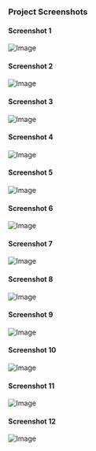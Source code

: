 ### Project Screenshots
#### Screenshot 1
![Image](./Screenshot%20(1).png)
#### Screenshot 2
![Image](./Screenshot%20(2).png)
#### Screenshot 3
![Image](./Screenshot%20(3).png)
#### Screenshot 4
![Image](./Screenshot%20(4).png)
#### Screenshot 5
![Image](./Screenshot%20(5).png)
#### Screenshot 6
![Image](./Screenshot%20(6).png)
#### Screenshot 7
![Image](./Screenshot%20(7).png)
#### Screenshot 8
![Image](./Screenshot%20(8).png)
#### Screenshot 9
![Image](./Screenshot%20(9).png)
#### Screenshot 10
![Image](./Screenshot%20(10).png)
#### Screenshot 11
![Image](./Screenshot%20(11).png)
#### Screenshot 12
![Image](./Screenshot%20(12).png)